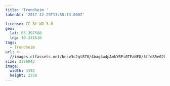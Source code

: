 ```yaml
---
title: 'Trondheim '
takenAt: '2017-12-29T13:55:13.000Z'

license: CC BY-ND 3.0
geo:
  lat: 63.397588
  lng: 10.331616
tags:
  - Trondheim
url: >-
  //images.ctfassets.net/bncv3c2gt878/4bag4w4pAmkYRPi0TEaNFO/3ffd85e02846b207d1faf762a9f36f6e/trondheim_25504898488_o
size: 2396043
image:
  width: 4192
  height: 2358
---
```


